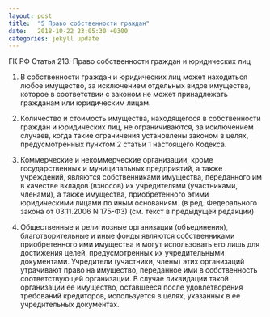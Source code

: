 ```yaml
---
layout: post
title:  "5 Право собственности граждан"
date:   2018-10-22 23:05:30 +0300
categories: jekyll update
---
```


ГК РФ Статья 213. Право собственности граждан и юридических лиц
 
1. В собственности граждан и юридических лиц может находиться любое имущество, за исключением отдельных видов имущества, которое в соответствии с законом не может принадлежать гражданам или юридическим лицам.

2. Количество и стоимость имущества, находящегося в собственности граждан и юридических лиц, не ограничиваются, за исключением случаев, когда такие ограничения установлены законом в целях, предусмотренных пунктом 2 статьи 1 настоящего Кодекса.

3. Коммерческие и некоммерческие организации, кроме государственных и муниципальных предприятий, а также учреждений, являются собственниками имущества, переданного им в качестве вкладов (взносов) их учредителями (участниками, членами), а также имущества, приобретенного этими юридическими лицами по иным основаниям.
(в ред. Федерального закона от 03.11.2006 N 175-ФЗ)
(см. текст в предыдущей редакции)

4. Общественные и религиозные организации (объединения), благотворительные и иные фонды являются собственниками приобретенного ими имущества и могут использовать его лишь для достижения целей, предусмотренных их учредительными документами. Учредители (участники, члены) этих организаций утрачивают право на имущество, переданное ими в собственность соответствующей организации. В случае ликвидации такой организации ее имущество, оставшееся после удовлетворения требований кредиторов, используется в целях, указанных в ее учредительных документах.